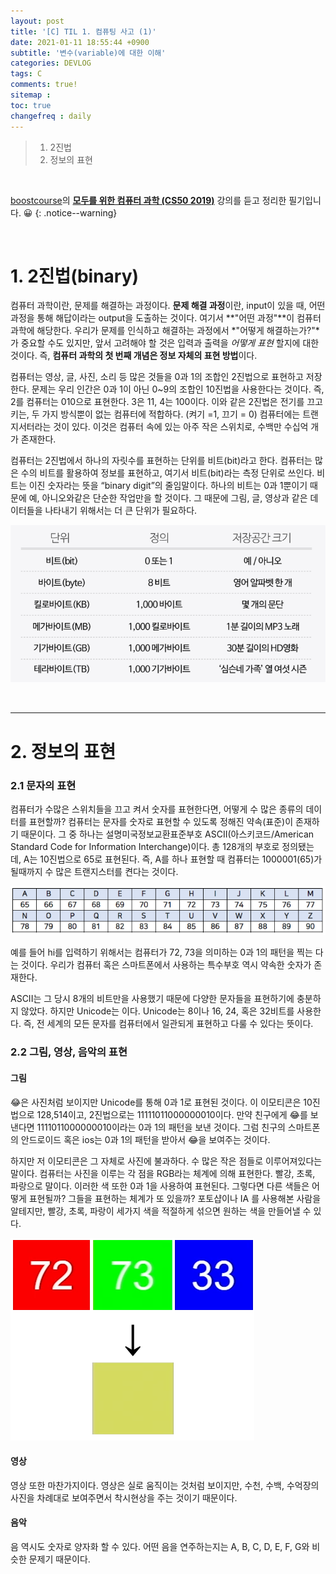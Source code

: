 ```yaml
---
layout: post
title: '[C] TIL 1. 컴퓨팅 사고 (1)'
date: 2021-01-11 18:55:44 +0900
subtitle: '변수(variable)에 대한 이해'
categories: DEVLOG
tags: C
comments: true!
sitemap :
toc: true
changefreq : daily
---
```


> 1. 2진법
> 2. 정보의 표현

<br>

[boostcourse](https://www.boostcourse.org//)의 **[모두를 위한 컴퓨터 과학 (CS50 2019)](https://www.boostcourse.org/cs112/joinLectures/43415)** 강의를 듣고 정리한 필기입니다. 😀 
{: .notice--warning}

<br>

# 1. 2진법(binary)

컴퓨터 과학이란, 문제를 해결하는 과정이다. **문제 해결 과정**이란, input이 있을 때, 어떤 과정을 통해 해답이라는 output을 도출하는 것이다. 여기서 **"어떤 과정"**이 컴퓨터 과학에 해당한다. 우리가 문제를 인식하고 해결하는 과정에서 *"어떻게 해결하는가?"*가 중요할 수도 있지만, 앞서 고려해야 할 것은 입력과 출력을 *어떻게 표현* 할지에 대한 것이다. 즉, **컴퓨터 과학의 첫 번째 개념은 정보 자체의 표현 방법**이다.

컴퓨터는 영상, 글, 사진, 소리 등 많은 것들을 0과 1의 조합인 2진법으로 표현하고 저장한다. 문제는 우리 인간은 0과 1이 아닌 0~9의 조합인 10진법을 사용한다는 것이다. 즉, 2를 컴퓨터는 010으로 표현한다. 3은 11, 4는 100이다. 이와 같은 2진법은 전기를 끄고 키는, 두 가지 방식뿐이 없는 컴퓨터에 적합하다. (켜기 =1, 끄기 = 0) 컴퓨터에는 트랜지서터라는 것이 있다. 이것은 컴퓨터 속에 있는 아주 작은 스위치로, 수백만 수십억 개가 존재한다.

컴퓨터는 2진법에서 하나의 자릿수를 표현하는 단위를 비트(bit)라고 한다. 컴퓨터는 많은 수의 비트를 활용하여 정보를 표현하고, 여기서 비트(bit)라는 측정 단위로 쓰인다. 비트는 이진 숫자라는 뜻을  “binary digit”의 줄임말이다. 하나의 비트는 0과 1뿐이기 때문에 예, 아니오와같은 단순한 작업만을 할 것이다. 그 때문에 그림, 글, 영상과 같은 데이터들을 나타내기 위해서는 더 큰 단위가 필요하다. 

![title](/assets/img/DEVLOG/C/TIL1/2021-01-11-C-TIL1-1.png)

<br>

***

# 2. 정보의 표현

 

### 2.1 문자의 표현

컴퓨터가 수많은 스위치들을 끄고 켜서 숫자를 표현한다면, 어떻게 수 많은 종류의 데이터를 표현할까? 컴퓨터는 문자를 숫자로 표현할 수 있도록 정해진 약속(표준)이 존재하기 때문이다. 그 중 하나는 설명미국정보교환표준부호 ASCII(아스키코드/American Standard Code for Information Interchange)이다. 총 128개의 부호로 정의됐는 데,  A는 10진법으로 65로 표현된다. 즉, A를 하나 표현할 때 컴퓨터는 1000001(65)가 될때까지 수 많은 트랜지스터를 켠다는 것이다. 

![title](/assets/img/DEVLOG/C/TIL1/2021-01-11-C-TIL1-2.png)

예를 들어 hi를 입력하기 위해서는 컴퓨터가 72, 73을 의미하는 0과 1의 패턴을 찍는 다는 것이다. 우리가 컴퓨터 혹은 스마트폰에서 사용하는 특수부호 역시 약속한 숫자가 존재한다.

ASCII는 그 당시 8개의 비트만을 사용했기 때문에 다양한 문자들을 표현하기에 충분하지 않았다. 하지만 Unicode는 이다. Unicode는 8이나 16, 24, 혹은 32비트를 사용한다. 즉, 전 세계의 모든 문자를 컴퓨터에서 일관되게 표현하고 다룰 수 있다는 뜻이다.

### 2.2 그림, 영상, 음악의 표현

#### 그림

😂은 사진처럼 보이지만 Unicode를 통해 0과 1로 표현된 것이다. 이 이모티콘은 10진법으로 128,514이고, 2진법으로는 11111011000000010이다. 만약 친구에게 😂를 보낸다면 1111011000000010이라는 0과 1의 패턴을 보낸 것이다. 그럼 친구의 스마트폰의 안드로이드 혹은 ios는 0과 1의 패턴을 받아서 😂을 보여주는 것이다.

하지만 저 이모티콘은 그 자체로 사진에 불과하다. 수 많은 작은 점들로 이루어져있다는 말이다. 컴퓨터는 사진을 이루는 각 점을 RGB라는 체계에 의해 표현한다. 빨강, 초록, 파랑으로 말이다. 이러한 색 또한 0과 1을 사용하여 표현된다. 그렇다면 다른 색들은 어떻게 표현될까? 그들을 표현하는 체계가 또 있을까? 포토샵이나 IA 를 사용해본 사람을 알테지만, 빨강, 초록, 파랑이 세가지 색을 적절하게 섞으면 원하는 색을 만들어낼 수 있다.

![title](/assets/img/DEVLOG/C/TIL1/2021-01-11-C-TIL1-3.png)

#### 영상

영상 또한 마찬가지이다. 영상은 실로 움직이는 것처럼 보이지만, 수천, 수백, 수억장의 사진을 차례대로 보여주면서 착시현상을 주는 것이기 때문이다.

#### 음악

음 역시도 숫자로 양자화 할 수 있다. 어떤 음을 연주하는지는 A, B, C, D, E, F, G와 비슷한 문제기 때문이다. 